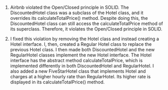 1) Airbnb violated the Open/Closed principle in SOLID. The DiscountedHotel class was a subclass of the Hotel class, and it overrides its calculateTotalPrice() method. Despite doing this,
the DiscountedHotel class can still access the calculateTotalPrice method of its superclass. Therefore, it violates the Open/Closed principle in SOLID.

2) I fixed this violation by removing the Hotel class and instead creating a Hotel interface. I, then, created a Regular Hotel class to replace the previous Hotel class. I then made
both DiscountedHotel and the new RegularHotel classes implement the new Hotel interface. The Hotel interface has the abstract method calculateTotalPrice, which is implemented differently
in both DiscountedHotel and RegularHotel. I also added a new FiveStarHotel class that implements Hotel and charges at a higher hourly rate than RegularHotel. Its higher rate is displayed in
its calculateTotalPrice() method. 
